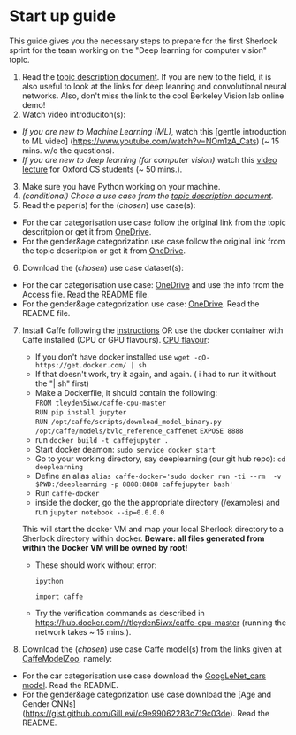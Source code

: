 # Start  up guide

This guide gives you the necessary steps to prepare for the first Sherlock sprint for the team
working on the "Deep  learning for computer vision" topic.

1. Read the [topic description document](https://github.com/NLeSC/Sherlock/blob/master/topics/deeplearning/deeplearning4computervision.md). If you are new to the field, it is also useful to look at the links for deep leanring and convolutional neural networks. Also, don't miss the link to the cool Berkeley Vision lab online demo!
2. Watch video introduciton(s):
  * *If you are new to Machine Learning (ML)*, watch this [gentle introduction to ML video] (https://www.youtube.com/watch?v=NOm1zA_Cats) (~ 15 mins. w/o the questions).
  * *If you are new to deep learning (for computer vision)* watch this [video lecture](https://www.youtube.com/watch?v=PlhFWT7vAEw) for Oxford CS students (~ 50 mins.).
3. Make sure you have Python working on your machine.
4. *(conditional) Chose a use case from the [topic description document](https://github.com/NLeSC/Sherlock/blob/master/topics/deeplearning/deeplearning4computervision.md).*
5. Read the paper(s) for the (*chosen*) use case(s): 
 * For the car categorisation use case follow the original link from the topic descritpion or get it from [OneDrive](https://nlesc-my.sharepoint.com/personal/e_ranguelova_esciencecenter_nl/Documents/Sherlock/DeepLearning4ComputerVision/Papers/CarCategorization.pdf). 
 * For the gender&age categorization use case follow the original link from the topic descritpion or get it from [OneDrive](https://nlesc-my.sharepoint.com/personal/e_ranguelova_esciencecenter_nl/Documents/Sherlock/DeepLearning4ComputerVision/Papers/CNN_AgeGenderEstimation.pdf).
6. Download the (*chosen*) use case dataset(s):
 * For the car categorisation use case: [OneDrive](https://nlesc-my.sharepoint.com/personal/e_ranguelova_esciencecenter_nl/Documents/Forms/All.aspx#InplviewHashaca49138-2f09-41f3-8065-eadee2b27c93=RootFolder%3D%252Fpersonal%252Fe%255Franguelova%255Fesciencecenter%255Fnl%252FDocuments%252FSherlock%252FDeepLearning4ComputerVision%252FDatasets%252FCompCars) and use the info from the Access file. Read the README file.
 * For the gender&age categorization use case: [OneDrive](https://nlesc-my.sharepoint.com/personal/e_ranguelova_esciencecenter_nl/Documents/Forms/All.aspx#InplviewHashaca49138-2f09-41f3-8065-eadee2b27c93=RootFolder%3D%252Fpersonal%252Fe%255Franguelova%255Fesciencecenter%255Fnl%252FDocuments%252FSherlock%252FDeepLearning4ComputerVision%252FDatasets%252FAdienceFaces). Read the README file.
7. Install Caffe following the [instructions](http://caffe.berkeleyvision.org/installation.html)
OR use the docker container with Caffe installed (CPU or GPU flavours). [CPU flavour](https://hub.docker.com/r/tleyden5iwx/caffe-cpu-master/): 
     * If you don't have docker installed use  `wget -qO- https://get.docker.com/ | sh`
     * If that doesn't work, try it again, and again. ( i had to run it without the "| sh" first)
     * Make a Dockerfile, it should contain the following:  
       `FROM tleyden5iwx/caffe-cpu-master`  
       `RUN pip install jupyter`  
       `RUN /opt/caffe/scripts/download_model_binary.py /opt/caffe/models/bvlc_reference_caffenet`
       `EXPOSE 8888`  
     * run `docker build -t caffejupyter .`
     * Start docker deamon: `sudo service docker start`
     * Go to your working directory, say deeplearning (our git hub repo): `cd deeplearning`
     * Define an alias `alias caffe-docker='sudo docker run -ti --rm  -v $PWD:/deeplearning -p 8888:8888 caffejupyter bash'`
     * Run `caffe-docker`
     * inside the docker, go the the appropriate directory (<caffe-root>/examples) and run `jupyter notebook --ip=0.0.0.0`
     
    This will start the docker VM and map your local Sherlock directory to a Sherlock directory within docker. **Beware: all files generated from within the Docker VM will be owned by root!**
    * These should work without error:
    
         `ipython`

         `import caffe`
         
    * Try the verification commands as described in https://hub.docker.com/r/tleyden5iwx/caffe-cpu-master (running the network takes ~ 15 mins.).
8. Download the (*chosen*) use case Caffe model(s) from the links given at [CaffeModelZoo](https://github.com/BVLC/caffe/wiki/Model-Zoo), namely:
  * For the car categorisation use case download the [GoogLeNet_cars model](https://gist.github.com/bogger/b90eb88e31cd745525ae). Read the README.
 *  For the gender&age categorization use case download the [Age and Gender CNNs] (https://gist.github.com/GilLevi/c9e99062283c719c03de). Read the README.
